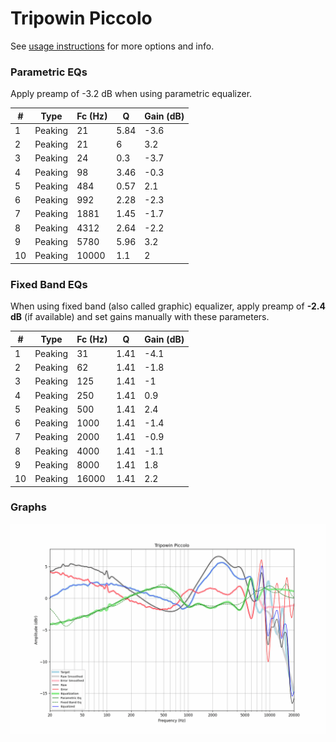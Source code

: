 # Tripowin Piccolo
See [usage instructions](https://github.com/jaakkopasanen/AutoEq#usage) for more options and info.

### Parametric EQs
Apply preamp of -3.2 dB when using parametric equalizer.

|   # | Type    |   Fc (Hz) |    Q |   Gain (dB) |
|-----|---------|-----------|------|-------------|
|   1 | Peaking |        21 | 5.84 |        -3.6 |
|   2 | Peaking |        21 | 6    |         3.2 |
|   3 | Peaking |        24 | 0.3  |        -3.7 |
|   4 | Peaking |        98 | 3.46 |        -0.3 |
|   5 | Peaking |       484 | 0.57 |         2.1 |
|   6 | Peaking |       992 | 2.28 |        -2.3 |
|   7 | Peaking |      1881 | 1.45 |        -1.7 |
|   8 | Peaking |      4312 | 2.64 |        -2.2 |
|   9 | Peaking |      5780 | 5.96 |         3.2 |
|  10 | Peaking |     10000 | 1.1  |         2   |

### Fixed Band EQs
When using fixed band (also called graphic) equalizer, apply preamp of **-2.4 dB** (if available) and set gains manually with these parameters.

|   # | Type    |   Fc (Hz) |    Q |   Gain (dB) |
|-----|---------|-----------|------|-------------|
|   1 | Peaking |        31 | 1.41 |        -4.1 |
|   2 | Peaking |        62 | 1.41 |        -1.8 |
|   3 | Peaking |       125 | 1.41 |        -1   |
|   4 | Peaking |       250 | 1.41 |         0.9 |
|   5 | Peaking |       500 | 1.41 |         2.4 |
|   6 | Peaking |      1000 | 1.41 |        -1.4 |
|   7 | Peaking |      2000 | 1.41 |        -0.9 |
|   8 | Peaking |      4000 | 1.41 |        -1.1 |
|   9 | Peaking |      8000 | 1.41 |         1.8 |
|  10 | Peaking |     16000 | 1.41 |         2.2 |

### Graphs
![](./Tripowin%20Piccolo.png)
